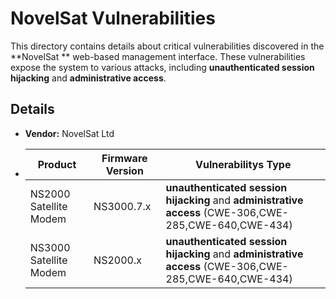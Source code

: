 # NovelSat  Vulnerabilities

This directory contains details about critical vulnerabilities discovered in the **NovelSat ** web-based management interface. These vulnerabilities expose the system to various attacks, including  **unauthenticated session hijacking** and **administrative access**.
## Details

- **Vendor:** NovelSat Ltd
- | Product     | Firmware Version | Vulnerabilitys Type                                                                             |
  |-------------|------------------|-------------------------------------------------------------------------------------------------|
  | NS2000  Satellite Modem        | NS3000.7.x | **unauthenticated session hijacking** and **administrative access** (CWE-306,CWE-285,CWE-640,CWE-434)              |
  | NS3000 Satellite Modem         | NS2000.x         | **unauthenticated session hijacking** and **administrative access** (CWE-306,CWE-285,CWE-640,CWE-434)   |

